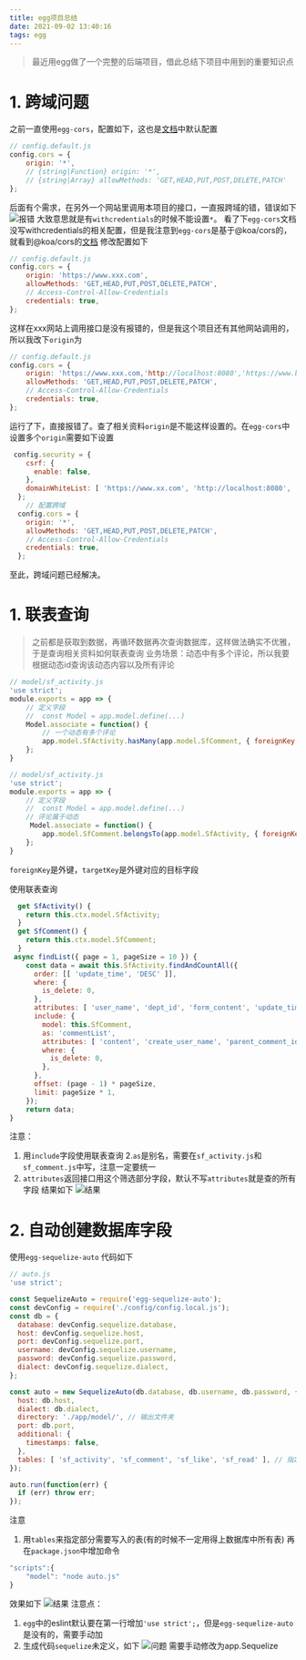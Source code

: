 ```yaml
---
title: egg项目总结
date: 2021-09-02 13:40:16
tags: egg
---
```

> 最近用egg做了一个完整的后端项目，借此总结下项目中用到的重要知识点
# 1. 跨域问题
之前一直使用`egg-cors`，配置如下，这也是[文档](https://www.npmjs.com/package/egg-cors#configuration)中默认配置
```javascript
// config.default.js
config.cors = {
    origin: '*',
    // {string|Function} origin: '*',
    // {string|Array} allowMethods: 'GET,HEAD,PUT,POST,DELETE,PATCH'
};
````
后面有个需求，在另外一个网站里调用本项目的接口，一直报跨域的错，错误如下
![报错](https://i.loli.net/2021/09/02/rCdG924tZJcTnuB.png)
大致意思就是有`withcredentials`的时候不能设置`*`。
看了下`egg-cors`文档没写withcredentials的相关配置，但是我注意到`egg-cors`是基于@koa/cors的，就看到@koa/cors的[文档](https://github.com/koajs/cors#corsoptions)
修改配置如下

```javascript
// config.default.js
config.cors = {
    origin: 'https://www.xxx.com',
    allowMethods: 'GET,HEAD,PUT,POST,DELETE,PATCH',
    // Access-Control-Allow-Credentials
    credentials: true,
};
````

这样在xxx网站上调用接口是没有报错的，但是我这个项目还有其他网站调用的，所以我改下`origin`为
```javascript
// config.default.js
config.cors = {
    origin: 'https://www.xxx.com,'http://localhost:8080','https://www.bbb.cn'',
    allowMethods: 'GET,HEAD,PUT,POST,DELETE,PATCH',
    // Access-Control-Allow-Credentials
    credentials: true,
};
````
运行了下，直接报错了。查了相关资料`origin`是不能这样设置的。在`egg-cors`中设置多个`origin`需要如下设置
``` javascript
 config.security = {
    csrf: {
      enable: false,
    },
    domainWhiteList: [ 'https://www.xx.com', 'http://localhost:8080', 'https://www.bbb.cn' ],
  };
    // 配置跨域
  config.cors = {
    origin: '*',
    allowMethods: 'GET,HEAD,PUT,POST,DELETE,PATCH',
    // Access-Control-Allow-Credentials
    credentials: true,
  };
```
至此，跨域问题已经解决。

# 1. 联表查询
> 之前都是获取到数据，再循环数据再次查询数据库，这样做法确实不优雅，于是查询相关资料如何联表查询
业务场景：动态中有多个评论，所以我要根据动态id查询该动态内容以及所有评论
```javascript
// model/sf_activity.js
'use strict';
module.exports = app => {
    // 定义字段
    //  const Model = app.model.define(...)
    Model.associate = function() {
        // 一个动态有多个评论
        app.model.SfActivity.hasMany(app.model.SfComment, { foreignKey: 'id', targetKey: 'activity_id', as: 'commentList' });
    };
}
````
```javascript
// model/sf_activity.js
'use strict';
module.exports = app => {
    // 定义字段
    //  const Model = app.model.define(...)
    // 评论属于动态
     Model.associate = function() {
        app.model.SfComment.belongsTo(app.model.SfActivity, { foreignKey: 'activity_id', targetKey: 'id', as: 'commentList' });
    };
}
````
`foreignKey`是外键，`targetKey`是外键对应的目标字段 

使用联表查询
```javascript
  get SfActivity() {
    return this.ctx.model.SfActivity;
  }
  get SfComment() {
    return this.ctx.model.SfComment;
  }
 async findList({ page = 1, pageSize = 10 }) {
    const data = await this.SfActivity.findAndCountAll({
      order: [[ 'update_time', 'DESC' ]],
      where: {
        is_delete: 0,
      },
      attributes: [ 'user_name', 'dept_id', 'form_content', 'update_time' ],
      include: {
        model: this.SfComment,
        as: 'commentList',
        attributes: [ 'content', 'create_user_name', 'parent_comment_id' ],
        where: {
          is_delete: 0,
        },
      },
      offset: (page - 1) * pageSize,
      limit: pageSize * 1,
    });
    return data;
}
```
注意：
1. 用`include`字段使用联表查询
2.`as`是别名，需要在`sf_activity.js`和`sf_comment.js`中写，注意一定要统一
3. `attributes`返回接口用这个筛选部分字段，默认不写`attributes`就是查的所有字段
结果如下
![结果](https://i.loli.net/2021/09/02/qGhb7PWxzIv5lme.png)
# 2. 自动创建数据库字段
使用`egg-sequelize-auto`
代码如下
```javascript
// auto.js
'use strict';

const SequelizeAuto = require('egg-sequelize-auto');
const devConfig = require('./config/config.local.js');
const db = {
  database: devConfig.sequelize.database,
  host: devConfig.sequelize.host,
  port: devConfig.sequelize.port,
  username: devConfig.sequelize.username,
  password: devConfig.sequelize.password,
  dialect: devConfig.sequelize.dialect,
};

const auto = new SequelizeAuto(db.database, db.username, db.password, {
  host: db.host,
  dialect: db.dialect,
  directory: './app/model/', // 输出文件夹
  port: db.port,
  additional: {
    timestamps: false,
  },
  tables: [ 'sf_activity', 'sf_comment', 'sf_like', 'sf_read' ], // 指定的表
});

auto.run(function(err) {
  if (err) throw err;
});

```
注意
1. 用`tables`来指定部分需要写入的表(有的时候不一定用得上数据库中所有表)
再在`package.json`中增加命令
```javascript
"scripts":{
    "model": "node auto.js"
}
```
效果如下
![结果](https://i.loli.net/2021/09/02/4Yai6EDQosHzcmf.png)
注意点：
1. `egg`中的eslint默认要在第一行增加`'use strict';`，但是`egg-sequelize-auto`是没有的，需要手动加
2. 生成代码`sequelize`未定义，如下
![问题](https://i.loli.net/2021/09/02/c4gfGKW8zuL1lXp.png)
需要手动修改为app.Sequelize